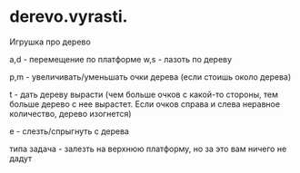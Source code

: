 # derevo.vyrasti.
Игрушка про дерево

a,d - перемещение по платформе
w,s - лазоть по дереву

p,m - увеличивать/уменьшать очки дерева (если стоишь около дерева)

t - дать дереву вырасти (чем больше очков с какой-то стороны, тем больше дерево с нее вырастет. Если очков справа и слева неравное
количество, дерево изогнется)

e - слезть/спрыгнуть с дерева

типа задача - залезть на верхнюю платформу, но за это вам ничего не дадут
